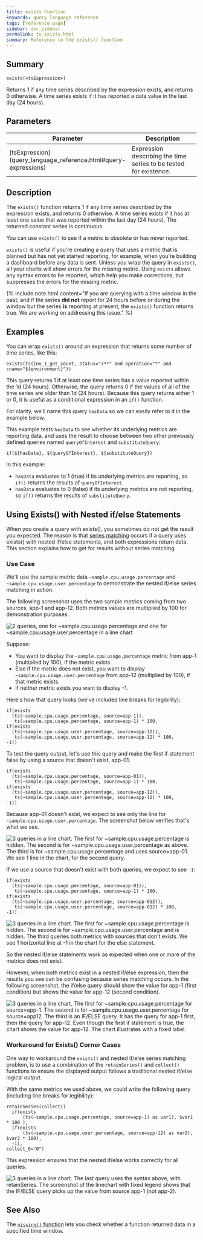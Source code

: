 ```yaml
---
title: exists Function
keywords: query language reference
tags: [reference page]
sidebar: doc_sidebar
permalink: ts_exists.html
summary: Reference to the exists() function
---
```

## Summary
```
exists(<tsExpression>)
```
Returns 1 if any time series described by the expression exists, and returns 0 otherwise.
A time series exists if it has reported a data value in the last day (24 hours).
## Parameters
<table style="width: 100%;">
<tbody>
<thead>
<tr><th width="20%">Parameter</th><th width="80%">Description</th></tr>
</thead>
<tr>
<td markdown="span"> [tsExpression](query_language_reference.html#query-expressions)</td>
<td>Expression describing the time series to be tested for existence.</td></tr>
</tbody>
</table>


## Description

The `exists()` function returns 1 if any time series described by the expression exists, and returns 0 otherwise. A time series exists if it has at least one value that was reported within the last day (24 hours). The returned constant series is continuous.

You can use `exists()` to see if a metric is obsolete or has never reported.

`exists()` is useful if you're creating a query that uses a metric that is planned but has not yet started reporting, for example, when you're building a dashboard before any data is sent. Unless you wrap the query in `exists()`, all your charts will show errors for the missing metric. Using `exists` allows any syntax errors to be reported, which help you make corrections, but suppresses the errors for the missing metric.

{% include note.html content="If you are querying with a time window in the past, and if the series **did not** report for 24 hours before or during the window but the series **is** reporting at present, the `exists()` function returns true. We are working on addressing this issue." %}

## Examples

You can wrap `exists()` around an expression that returns some number of time series, like this:

```
exists(ts(inv_1_get_count, status="7**" and operation="*" and cname="${environment}"))
```

This query returns 1 if at least one time series has a value reported within the 1d (24 hours). Otherwise, the query returns 0 if the values of all of the time series are older than 1d (24 hours).
Because this query returns either 1 or 0, it is useful as a conditional expression in an `if()` function.

For clarity, we'll name this query `hasData` so we can easily refer to it in the example below.

This example tests `hasData` to see whether its underlying metrics are reporting data, and uses the result to choose between two other previously defined queries named `queryOfInterest` and `substituteQuery`:

```
if(${hasData}, ${queryOfInterest}, ${substituteQuery})
```

In this example:
* `hasData` evaluates to 1 (true) if its underlying metrics are reporting, so `if()` returns the results of `queryOfInterest`.
* `hasData` evaluates to 0 (false) if its underlying metrics are not reporting, so `if()` returns the results of `substituteQuery`.

## Using Exists() with Nested if/else Statements

When you create a query with exists(), you sometimes do not get the result you expected. The reason is that [series matching](query_language_series_matching.html) occurs if a query uses exists() with nested if/else statements, and both expressions return data. This section explains how to get for results without series matching.


### Use Case

We'll use the sample metric data `~sample.cpu.usage.percentage` and `~sample.cpu.usage.user.percentage` to demonstrate the nested if/else series matching in action.

The following screenshot uses the two sample metrics coming from two sources, app-1 and app-12. Both metrics values are multiplied by 100 for demonstration purposes.

![2 queries, one for ~sample.cpu.usage.percentage and one for ~sample.cpu.usage.user.percentage in a line chart](images/exists_example_1.png)

Suppose:
* You want to display the `~sample.cpu.usage.percentage` metric from app-1 (multiplied by 100), if the metric exists.
* Else if the metric does not exist, you want to display `~sample.cpu.usage.user.percentage` from app-12 (multiplied by 100), if that metric exists.
* If neither metric exists you want to display -1.

Here's how that query looks (we've included line breaks for legibility):
```
if(exists
  (ts(~sample.cpu.usage.percentage, source=app-1)),
   ts(~sample.cpu.usage.percentage, source=app-1) * 100,
if(exists
  (ts(~sample.cpu.usage.user.percentage, source=app-12)),
   ts(~sample.cpu.usage.user.percentage, source=app-12) * 100,
-1))

```

To test the query output, let's use this query and make the first if statement false by using a source that doesn't exist, app-01.

```
if(exists
  (ts(~sample.cpu.usage.percentage, source=app-01)),
   ts(~sample.cpu.usage.percentage, source=app-1) * 100,
if(exists
  (ts(~sample.cpu.usage.user.percentage, source=app-12)),
   ts(~sample.cpu.usage.user.percentage, source=app-12) * 100,
-1))
```

Because app-01 doesn't exist, we expect to see only the line for `~sample.cpu.usage.user.percentage`. The screenshot below verifies that's what we see.

![3 queries in a line chart. The first for  ~sample.cpu.usage.percentage is hidden. The second is for  ~sample.cpu.usage.user.percentage as above. The third is for ~sample.cpu.usage.percentage and uses source=app-01. We see 1 line in the chart, for the second query.](images/exists_example_2.png)

If we use a source that doesn't exist with both queries, we expect to see `-1`:

```
if(exists
  (ts(~sample.cpu.usage.percentage, source=app-01)),
   ts(~sample.cpu.usage.percentage, source=app-1) * 100,
if(exists
  (ts(~sample.cpu.usage.user.percentage, source=app-012)),
   ts(~sample.cpu.usage.user.percentage, source=app-012) * 100,
-1))
```

![3 queries in a line chart. The first for  ~sample.cpu.usage.percentage is hidden. The second is for  ~sample.cpu.usage.user.percentage and is hidden. The third queries both metrics with sources that don't exists. We see 1 horizontal line at -1 in the chart for the else statement.](images/exists_example_3.png)

So the nested if/else statements work as expected when one or more of the metrics does not exist.

However, when both metrics exist in a nested if/else expression, then the results you see can be confusing because series matching occurs. In the following screenshot, the if/else query should show the value for app-1 (first condition) but shows the value for app-12 (second condition).


![3 queries in a line chart. The first for  ~sample.cpu.usage.percentage for source=app-1. The second is for  ~sample.cpu.usage.user.percentage for source=app12. The third is an IF/ELSE query. It has the query for app-1 first, then the query for app-12. Even though the first if statement is true, the chart shows the value for app-12. The chart illustrates with a fixed label.](images/exists_example_4.png)



### Workaround for Exists() Corner Cases


One way to workaround the `exists()` and nested if/else series matching problem, is to use a combination of the `retainSeries()` and `collect()` functions to ensure the displayed output follows a traditional nested if/else logical output.

With the same metrics we used above, we could write the following query (including line breaks for legibility):

```
retainSeries(collect()
  if(exists
      (ts(~sample.cpu.usage.percentage, source=app-1) as var1), $var1 * 100 ),
  if(exists
      (ts(~sample.cpu.usage.user.percentage, source=app-12) as var2), $var2 * 100),
  -1),
collect_0="0")
```

This expression ensures that the nested if/else works correctly for all queries.

![3 queries in a line chart. The last query uses the syntax above, with retainSeries. The screenshot of the linechart with fixed legend shows that the IF/ELSE query picks up the value from source app-1 (not app-2).](images/exists_example_5.png)



## See Also

The [`missing()` function](ts_missing.html) lets you check whether a function returned data in a specified time window.

